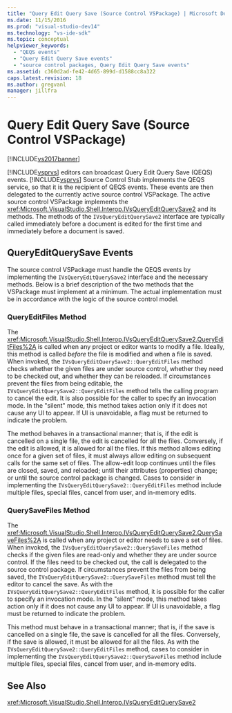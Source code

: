 ```yaml
---
title: "Query Edit Query Save (Source Control VSPackage) | Microsoft Docs"
ms.date: 11/15/2016
ms.prod: "visual-studio-dev14"
ms.technology: "vs-ide-sdk"
ms.topic: conceptual
helpviewer_keywords: 
  - "QEQS events"
  - "Query Edit Query Save events"
  - "source control packages, Query Edit Query Save events"
ms.assetid: c360d2ad-fe42-4d65-899d-d1588cc8a322
caps.latest.revision: 18
ms.author: gregvanl
manager: jillfra
---
```

# Query Edit Query Save (Source Control VSPackage)
[!INCLUDE[vs2017banner](../../includes/vs2017banner.md)]

[!INCLUDE[vsprvs](../../includes/vsprvs-md.md)] editors can broadcast Query Edit Query Save (QEQS) events. [!INCLUDE[vsprvs](../../includes/vsprvs-md.md)] Source Control Stub implements the QEQS service, so that it is the recipient of QEQS events. These events are then delegated to the currently active source control VSPackage. The active source control VSPackage implements the <xref:Microsoft.VisualStudio.Shell.Interop.IVsQueryEditQuerySave2> and its methods. The methods of the `IVsQueryEditQuerySave2` interface are typically called immediately before a document is edited for the first time and immediately before a document is saved.  
  
## QueryEditQuerySave Events  
 The source control VSPackage must handle the QEQS events by implementing the `IVsQueryEditQuerySave2` interface and the necessary methods. Below is a brief description of the two methods that the VSPackage must implement at a minimum. The actual implementation must be in accordance with the logic of the source control model.  
  
### QueryEditFiles Method  
 The <xref:Microsoft.VisualStudio.Shell.Interop.IVsQueryEditQuerySave2.QueryEditFiles%2A> is called when any project or editor wants to modify a file. Ideally, this method is called *before* the file is modified and when a file is saved. When invoked, the `IVsQueryEditQuerySave2::QueryEditFiles` method checks whether the given files are under source control, whether they need to be checked out, and whether they can be reloaded. If circumstances prevent the files from being editable, the `IVsQueryEditQuerySave2::QueryEditFiles` method tells the calling program to cancel the edit. It is also possible for the caller to specify an invocation mode. In the "silent" mode, this method takes action only if it does not cause any UI to appear. If UI is unavoidable, a flag must be returned to indicate the problem.  
  
 The method behaves in a transactional manner; that is, if the edit is cancelled on a single file, the edit is cancelled for all the files. Conversely, if the edit is allowed, it is allowed for all the files. If this method allows editing once for a given set of files, it must always allow editing on subsequent calls for the same set of files. The allow-edit loop continues until the files are closed, saved, and reloaded; until their attributes (properties) change; or until the source control package is changed. Cases to consider in implementing the `IVsQueryEditQuerySave2::QueryEditFiles` method include multiple files, special files, cancel from user, and in-memory edits.  
  
### QuerySaveFiles Method  
 The <xref:Microsoft.VisualStudio.Shell.Interop.IVsQueryEditQuerySave2.QuerySaveFiles%2A> is called when any project or editor needs to save a set of files. When invoked, the `IVsQueryEditQuerySave2::QuerySaveFiles` method checks if the given files are read-only and whether they are under source control. If the files need to be checked out, the call is delegated to the source control package. If circumstances prevent the files from being saved, the `IVsQueryEditQuerySave2::QuerySaveFiles` method must tell the editor to cancel the save. As with the `IVsQueryEditQuerySave2::QueryEditFiles` method, it is possible for the caller to specify an invocation mode. In the "silent" mode, this method takes action only if it does not cause any UI to appear. If UI is unavoidable, a flag must be returned to indicate the problem.  
  
 This method must behave in a transactional manner; that is, if the save is cancelled on a single file, the save is cancelled for all the files. Conversely, if the save is allowed, it must be allowed for all the files. As with the `IVsQueryEditQuerySave2::QueryEditFiles` method, cases to consider in implementing the `IVsQueryEditQuerySave2::QuerySaveFiles` method include multiple files, special files, cancel from user, and in-memory edits.  
  
## See Also  
 <xref:Microsoft.VisualStudio.Shell.Interop.IVsQueryEditQuerySave2>
